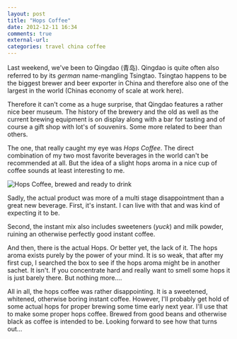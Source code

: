 ```yaml
---
layout: post
title: "Hops Coffee"
date: 2012-12-11 16:34
comments: true
external-url: 
categories: travel china coffee
---
```


Last weekend, we've been to Qingdao (青岛). Qingdao is quite often also referred to by its *german* name-mangling Tsingtao. Tsingtao happens to be the biggest brewer and beer exporter in China and therefore also one of the largest in the world (Chinas economy of scale at work here).

Therefore it can't come as a huge surprise, that Qingdao features a rather nice beer museum. The history of the brewery and the old as well as the current brewing equipment is on display along with a bar for tasting and of course a gift shop with lot's of souvenirs. Some more related to beer than others.

The one, that really caught my eye was *Hops Coffee*. The direct combination of my two most favorite beverages in the world can't be recommended at all. But the idea of a slight hops aroma in a nice cup of coffee sounds at least interesting to me.

![](http://com.notadomain.blogbucket.s3.amazonaws.com/images/HopsCoffee.jpg "Hops Coffee, brewed and ready to drink")

Sadly, the actual product was more of a multi stage disappointment than a great new beverage. First, it's instant. I can live with that and was kind of expecting it to be.

Second, the instant mix also includes sweeteners (*yuck*) and milk powder, ruining an otherwise perfectly good instant coffee. 

And then, there is the actual Hops. Or better yet, the lack of it. The hops aroma exists purely by the power of your mind. It is so weak, that after my first cup, I searched the box to see if the hops aroma might be in another sachet. It isn't. If you concentrate hard and really want to smell some hops it is just barely there. But nothing more.…

All in all, the hops coffee was rather disappointing. It is a sweetened, whitened, otherwise boring instant coffee. However, I'll probably get hold of some actual hops for proper brewing some time early next year. I'll use that to make some proper hops coffee. Brewed from good beans and otherwise black as coffee is intended to be. Looking forward to see how that turns out… 
